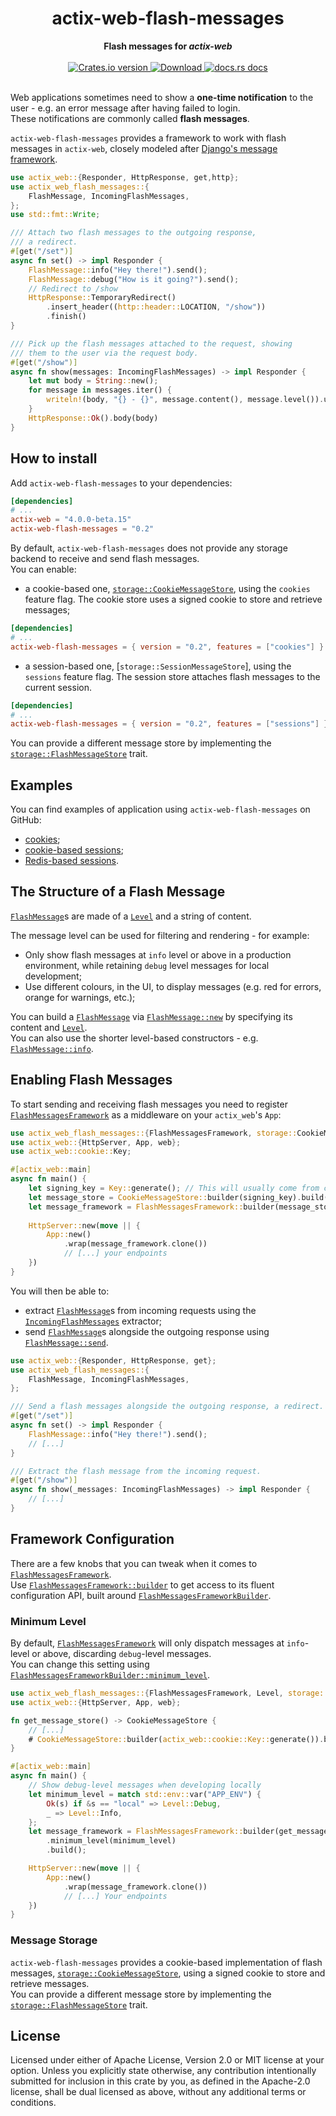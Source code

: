 <h1 align="center">actix-web-flash-messages</h1>
<div align="center">
 <strong>
   Flash messages for <i>actix-web</i>
 </strong>
</div>

<br />

<div align="center">
  <!-- Crates version -->
  <a href="https://crates.io/crates/actix-web-flash-messages">
    <img src="https://img.shields.io/crates/v/actix-web-flash-messages.svg?style=flat-square"
    alt="Crates.io version" />
  </a>
  <!-- Downloads -->
  <a href="https://crates.io/crates/actix-web-flash-messages">
    <img src="https://img.shields.io/crates/d/actix-web-flash-messages.svg?style=flat-square"
      alt="Download" />
  </a>
  <!-- docs.rs docs -->
  <a href="https://docs.rs/actix-web-flash-messages">
    <img src="https://img.shields.io/badge/docs-latest-blue.svg?style=flat-square"
      alt="docs.rs docs" />
  </a>
</div>
<br/>

Web applications sometimes need to show a **one-time notification** to the user - e.g. an error message after having failed to login.  
These notifications are commonly called **flash messages**.

`actix-web-flash-messages` provides a framework to work with flash messages in `actix-web`, closely modeled after [Django's message framework](https://docs.djangoproject.com/en/3.2/ref/contrib/messages/#module-django.contrib.messages).

```rust
use actix_web::{Responder, HttpResponse, get,http};
use actix_web_flash_messages::{
    FlashMessage, IncomingFlashMessages,
};
use std::fmt::Write;

/// Attach two flash messages to the outgoing response,
/// a redirect.
#[get("/set")]
async fn set() -> impl Responder {
    FlashMessage::info("Hey there!").send();
    FlashMessage::debug("How is it going?").send();
    // Redirect to /show
    HttpResponse::TemporaryRedirect()
        .insert_header((http::header::LOCATION, "/show"))
        .finish()
}

/// Pick up the flash messages attached to the request, showing
/// them to the user via the request body.
#[get("/show")]
async fn show(messages: IncomingFlashMessages) -> impl Responder {
    let mut body = String::new();
    for message in messages.iter() {
        writeln!(body, "{} - {}", message.content(), message.level()).unwrap();
    }
    HttpResponse::Ok().body(body)
}
```

## How to install

Add `actix-web-flash-messages` to your dependencies:

```toml
[dependencies]
# ...
actix-web = "4.0.0-beta.15"
actix-web-flash-messages = "0.2"
```

By default, `actix-web-flash-messages` does not provide any storage backend to receive and send flash messages.  
You can enable:

- a cookie-based one, [`storage::CookieMessageStore`], using the `cookies` feature flag. The cookie store uses a signed cookie to store and retrieve messages;

```toml
[dependencies]
# ...
actix-web-flash-messages = { version = "0.2", features = ["cookies"] }
```

- a session-based one, [`storage::SessionMessageStore`], using the `sessions` feature flag. The session store attaches flash messages to the current session.

```toml
[dependencies]
# ...
actix-web-flash-messages = { version = "0.2", features = ["sessions"] }
```

You can provide a different message store by implementing the [`storage::FlashMessageStore`] trait.

## Examples

You can find examples of application using `actix-web-flash-messages` on GitHub:  

- [cookies](https://github.com/LukeMathWalker/actix-web-flash-messages/tree/main/examples/cookies);
- [cookie-based sessions](https://github.com/LukeMathWalker/actix-web-flash-messages/tree/main/examples/session-cookie);
- [Redis-based sessions](https://github.com/LukeMathWalker/actix-web-flash-messages/tree/main/examples/session-redis).

## The Structure of a Flash Message

[`FlashMessage`]s are made of a [`Level`] and a string of content.

The message level can be used for filtering and rendering - for example:

- Only show flash messages at `info` level or above in a production environment, while retaining `debug` level messages for local development; 
- Use different colours, in the UI, to display messages (e.g. red for errors, orange for warnings, etc.);

You can build a [`FlashMessage`] via [`FlashMessage::new`] by specifying its content and [`Level`].  
You can also use the shorter level-based constructors - e.g. [`FlashMessage::info`].

## Enabling Flash Messages

To start sending and receiving flash messages you need to register [`FlashMessagesFramework`] as a middleware on your `actix_web`'s `App`:  

```rust
use actix_web_flash_messages::{FlashMessagesFramework, storage::CookieMessageStore};
use actix_web::{HttpServer, App, web};
use actix_web::cookie::Key;

#[actix_web::main]
async fn main() {
    let signing_key = Key::generate(); // This will usually come from configuration!
    let message_store = CookieMessageStore::builder(signing_key).build();
    let message_framework = FlashMessagesFramework::builder(message_store).build();
    
    HttpServer::new(move || {
        App::new()
            .wrap(message_framework.clone())
            // [...] your endpoints
    })
}
```

You will then be able to:

- extract [`FlashMessage`]s from incoming requests using the [`IncomingFlashMessages`] extractor;
- send [`FlashMessage`]s alongside the outgoing response using [`FlashMessage::send`].

```rust
use actix_web::{Responder, HttpResponse, get};
use actix_web_flash_messages::{
    FlashMessage, IncomingFlashMessages,
};

/// Send a flash messages alongside the outgoing response, a redirect.
#[get("/set")]
async fn set() -> impl Responder {
    FlashMessage::info("Hey there!").send();
    // [...]
}

/// Extract the flash message from the incoming request.
#[get("/show")]
async fn show(_messages: IncomingFlashMessages) -> impl Responder {
    // [...]
}
```

## Framework Configuration

There are a few knobs that you can tweak when it comes to [`FlashMessagesFramework`].  
Use [`FlashMessagesFramework::builder`] to get access to its fluent configuration API, built around [`FlashMessagesFrameworkBuilder`].

### Minimum Level

By default, [`FlashMessagesFramework`] will only dispatch messages at `info`-level or above, discarding `debug`-level messages.  
You can change this setting using [`FlashMessagesFrameworkBuilder::minimum_level`].

```rust
use actix_web_flash_messages::{FlashMessagesFramework, Level, storage::CookieMessageStore};
use actix_web::{HttpServer, App, web};

fn get_message_store() -> CookieMessageStore {
    // [...]
    # CookieMessageStore::builder(actix_web::cookie::Key::generate()).build()
}

#[actix_web::main]
async fn main() {
    // Show debug-level messages when developing locally
    let minimum_level = match std::env::var("APP_ENV") {
        Ok(s) if &s == "local" => Level::Debug,
        _ => Level::Info,
    };
    let message_framework = FlashMessagesFramework::builder(get_message_store())
        .minimum_level(minimum_level)
        .build();

    HttpServer::new(move || {
        App::new()
            .wrap(message_framework.clone())
            // [...] Your endpoints
    })
}
```

### Message Storage

`actix-web-flash-messages` provides a cookie-based implementation of flash messages, [`storage::CookieMessageStore`], using a signed cookie to store and retrieve messages.  
You can provide a different message store by implementing the [`storage::FlashMessageStore`] trait.

## License 

Licensed under either of Apache License, Version 2.0 or MIT license at your option. Unless you explicitly state otherwise, any contribution intentionally submitted for inclusion in this crate by you, as defined in the Apache-2.0 license, shall be dual licensed as above, without any additional terms or conditions.

[`FlashMessage`]: https://docs.rs/actix-web-flash-messages/latest/actix_web_flash_messages/struct.FlashMessage.html
[`Level`]: https://docs.rs/actix-web-flash-messages/latest/actix_web_flash_messages/enum.Level.html
[`FlashMessage::new`]: https://docs.rs/actix-web-flash-messages/latest/actix_web_flash_messages/struct.FlashMessage.html#method.new
[`FlashMessage::info`]: https://docs.rs/actix-web-flash-messages/latest/actix_web_flash_messages/struct.FlashMessage.html#method.info
[`FlashMessage::send`]: https://docs.rs/actix-web-flash-messages/latest/actix_web_flash_messages/struct.FlashMessage.html#method.send
[`FlashMessagesFramework`]: https://docs.rs/actix-web-flash-messages/latest/actix_web_flash_messages/struct.FlashMessagesFramework.html
[`FlashMessagesFrameworkBuilder::minimum_level`]: https://docs.rs/actix-web-flash-messages/latest/actix_web_flash_messages/struct.FlashMessagesFramework.html#method.minimum_level
[`FlashMessagesFramework::builder`]: https://docs.rs/actix-web-flash-messages/latest/actix_web_flash_messages/struct.FlashMessagesFramework.html#method.builder
[`FlashMessagesFrameworkBuilder`]: https://docs.rs/actix-web-flash-messages/latest/actix_web_flash_messages/struct.FlashMessagesFrameworkBuilder.html
[`IncomingFlashMessages`]: https://docs.rs/actix-web-flash-messages/latest/actix_web_flash_messages/struct.IncomingFlashMessages.html
[`storage::CookieMessageStore`]: https://docs.rs/actix-web-flash-messages/latest/actix_web_flash_messages/storage/struct.CookieMessageStore.html
[`storage::FlashMessageStore`]: https://docs.rs/actix-web-flash-messages/latest/actix_web_flash_messages/storage/struct.FlashMessageStore.html